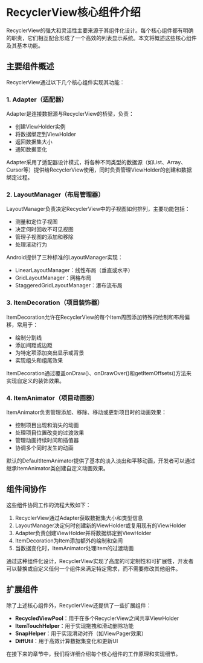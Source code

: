 # RecyclerView核心组件介绍

RecyclerView的强大和灵活性主要来源于其组件化设计。每个核心组件都有明确的职责，它们相互配合形成了一个高效的列表显示系统。本文将概述这些核心组件及其基本功能。

## 主要组件概述

RecyclerView通过以下几个核心组件实现其功能：

### 1. Adapter（适配器）

Adapter是连接数据源与RecyclerView的桥梁，负责：
- 创建ViewHolder实例
- 将数据绑定到ViewHolder
- 返回数据集大小
- 通知数据变化

Adapter采用了适配器设计模式，将各种不同类型的数据源（如List、Array、Cursor等）提供给RecyclerView使用，同时负责管理ViewHolder的创建和数据绑定过程。

### 2. LayoutManager（布局管理器）

LayoutManager负责决定RecyclerView中的子视图如何排列，主要功能包括：
- 测量和定位子视图
- 决定何时回收不可见视图
- 管理子视图的添加和移除
- 处理滚动行为

Android提供了三种标准的LayoutManager实现：
- LinearLayoutManager：线性布局（垂直或水平）
- GridLayoutManager：网格布局
- StaggeredGridLayoutManager：瀑布流布局

### 3. ItemDecoration（项目装饰器）

ItemDecoration允许在RecyclerView的每个Item周围添加特殊的绘制和布局偏移，常用于：
- 绘制分割线
- 添加间距或边距
- 为特定项添加突出显示或背景
- 实现组头和组尾效果

ItemDecoration通过覆盖onDraw()、onDrawOver()和getItemOffsets()方法来实现自定义的装饰效果。

### 4. ItemAnimator（项目动画器）

ItemAnimator负责管理添加、移除、移动或更新项目时的动画效果：
- 控制项目出现和消失的动画
- 处理项目位置改变的过渡效果
- 管理动画持续时间和插值器
- 协调多个同时发生的动画

默认的DefaultItemAnimator提供了基本的淡入淡出和平移动画，开发者可以通过继承ItemAnimator类创建自定义动画效果。

## 组件间协作

这些组件协同工作的流程大致如下：

1. RecyclerView通过Adapter获取数据集大小和类型信息
2. LayoutManager决定何时创建新的ViewHolder或复用现有的ViewHolder
3. Adapter负责创建ViewHolder并将数据绑定到ViewHolder
4. ItemDecoration为Item添加额外的绘制和空间
5. 当数据变化时，ItemAnimator处理Item的过渡动画

通过这种组件化设计，RecyclerView实现了高度的可定制性和可扩展性，开发者可以替换或自定义任何一个组件来满足特定需求，而不需要修改其他组件。

## 扩展组件

除了上述核心组件外，RecyclerView还提供了一些扩展组件：

- **RecycledViewPool**：用于在多个RecyclerView之间共享ViewHolder
- **ItemTouchHelper**：用于实现拖拽和滑动删除功能
- **SnapHelper**：用于实现滑动对齐（如ViewPager效果）
- **DiffUtil**：用于高效计算数据集变化和更新UI

在接下来的章节中，我们将详细介绍每个核心组件的工作原理和实现细节。 